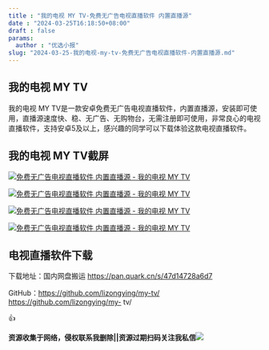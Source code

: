 ```yaml
---
title : "我的电视 MY TV-免费无广告电视直播软件 内置直播源"
date : "2024-03-25T16:18:50+08:00"
draft : false
params:
  author : "优选小报"
slug: "2024-03-25-我的电视-my-tv-免费无广告电视直播软件-内置直播源.md"
---
```


## 我的电视 MY TV

我的电视 MY
TV是一款安卓免费无广告电视直播软件，内置直播源，安装即可使用，直播源速度快、稳、无广告、无购物台，无需注册即可使用，非常良心的电视直播软件，支持安卓5及以上，感兴趣的同学可以下载体验这款电视直播软件。

## 我的电视 MY TV截屏

[![免费无广告电视直播软件 内置直播源 - 我的电视 MY
TV](//img7-1.zhekoulieshou.com/mmbiz_jpg/iaHBVewvSIbAjcr9g6TlCXSfiaDqkbzuEz4DJjuHc4r1icxOJtiallCuRxbKx6HbdFBmibicuxf6ia6OuAkQYW5wvADNA/0)](//img7-1.zhekoulieshou.com/mmbiz_jpg/iaHBVewvSIbAjcr9g6TlCXSfiaDqkbzuEz4DJjuHc4r1icxOJtiallCuRxbKx6HbdFBmibicuxf6ia6OuAkQYW5wvADNA/0)

[![免费无广告电视直播软件 内置直播源 - 我的电视 MY
TV](//img7-1.zhekoulieshou.com/mmbiz_jpg/iaHBVewvSIbAjcr9g6TlCXSfiaDqkbzuEzqunD4Ccibic9SGqQPwlb7Fl2BI79KhMbjbuZFIjJjAhhHU5YKSme4dJg/0)](//img7-1.zhekoulieshou.com/mmbiz_jpg/iaHBVewvSIbAjcr9g6TlCXSfiaDqkbzuEzqunD4Ccibic9SGqQPwlb7Fl2BI79KhMbjbuZFIjJjAhhHU5YKSme4dJg/0)

[![免费无广告电视直播软件 内置直播源 - 我的电视 MY
TV](//img7-1.zhekoulieshou.com/mmbiz_jpg/iaHBVewvSIbAjcr9g6TlCXSfiaDqkbzuEzyQDA4icTaMibu8gzlhelzv0fzx6HR5EzicZc4Xy10UbkvDfbBjIbTe98w/0)](//img7-1.zhekoulieshou.com/mmbiz_jpg/iaHBVewvSIbAjcr9g6TlCXSfiaDqkbzuEzyQDA4icTaMibu8gzlhelzv0fzx6HR5EzicZc4Xy10UbkvDfbBjIbTe98w/0)

[![免费无广告电视直播软件 内置直播源 - 我的电视 MY
TV](//img7-1.zhekoulieshou.com/mmbiz_jpg/iaHBVewvSIbAjcr9g6TlCXSfiaDqkbzuEzrrH1NT1kWfqibamzGua6I3xc7DhjjpI3PLBia5hnuwBU3ibc36BQQVjwg/0)](//img7-1.zhekoulieshou.com/mmbiz_jpg/iaHBVewvSIbAjcr9g6TlCXSfiaDqkbzuEzrrH1NT1kWfqibamzGua6I3xc7DhjjpI3PLBia5hnuwBU3ibc36BQQVjwg/0)

## 电视直播软件下载

下载地址：国内网盘搬运 https://pan.quark.cn/s/47d14728a6d7

GitHub：https://github.com/lizongying/my-tv/ https://github.com/lizongying/my-
tv/

👍

**资源收集于网络，侵权联系我删除||资源过期扫码关注我私信**![](//img7-1.zhekoulieshou.com/mmbiz_jpg/iaHBVewvSIbAjcr9g6TlCXSfiaDqkbzuEzp207hVzPqT4YGQOAazQ1KNHCeACbia5Lzq4Ckwibe48iar1q7lgVP1o3w/640?wx_fmt=jpeg&from=appmsg)


